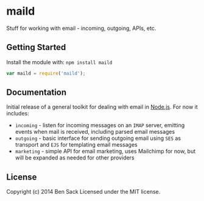 # maild

Stuff for working with email - incoming, outgoing, APIs, etc.

## Getting Started
Install the module with: `npm install maild`

```javascript
var maild = require('maild');
```
## Documentation

Initial release of a general toolkit for dealing with email in [Node.js](http://nodejs.org). For now it includes:

* `incoming` - listen for incoming messages on an `IMAP` server, emitting events when mail is received, including parsed email messages
* `outgoing` - basic interface for sending outgoing email using `SES` as transport and `EJS` for templating email messages
* `marketing` - simple API for email marketing, uses Mailchimp for now, but will be expanded as needed for other providers

## License
Copyright (c) 2014 Ben Sack
Licensed under the MIT license.
